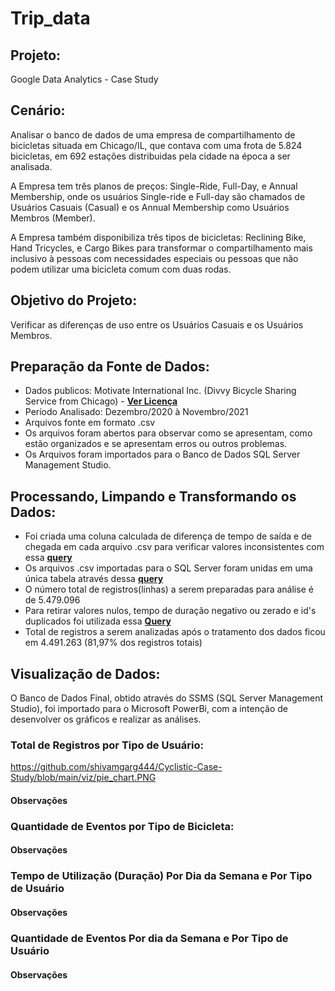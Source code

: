 # Trip_data
## Projeto: 
Google Data Analytics - Case Study

## Cenário: 
Analisar o banco de dados de uma empresa de compartilhamento de bicicletas situada em Chicago/IL, que contava com uma frota de 5.824 bicicletas, em 692 estações distribuidas pela cidade na época a ser analisada.

A Empresa tem três planos de preços: Single-Ride, Full-Day, e Annual Membership, onde os usuários Single-ride e Full-day são chamados de Usuários Casuais (Casual) e os Annual Membership como Usuários Membros (Member).

A Empresa também disponibiliza três tipos de bicicletas: Reclining Bike, Hand Tricycles, e Cargo Bikes para transformar o compartilhamento mais inclusivo à pessoas com necessidades especiais ou pessoas que não podem utilizar uma bicicleta comum com duas rodas.

## Objetivo do Projeto:
Verificar as diferenças de uso entre os Usuários Casuais e os Usuários Membros.

## Preparação da Fonte de Dados:
- Dados publicos: Motivate International Inc. (Divvy Bicycle Sharing Service from Chicago) - [**Ver Licença**](https://www.divvybikes.com/data-license-agreement)
- Período Analisado: Dezembro/2020 à Novembro/2021
- Arquivos fonte em formato .csv
- Os arquivos foram abertos para observar como se apresentam, como estão organizados e se apresentam erros ou outros problemas.
- Os Arquivos foram importados para o Banco de Dados SQL Server Management Studio.

## Processando, Limpando e Transformando os Dados:
- Foi criada uma coluna calculada de diferença de tempo de saída e de chegada em cada arquivo .csv para verificar valores inconsistentes com essa [**query**](Query_Add_Column)
- Os arquivos .csv importadas para o SQL Server foram unidas em uma única tabela através dessa [**query**](Query_Union_ALL)
- O número total de registros(linhas) a serem preparadas para análise é de 5.479.096
- Para retirar valores nulos, tempo de duração negativo ou zerado e id's duplicados foi utilizada essa [**Query**](Query_Cleaning_Data) 
- Total de registros a serem analizadas após o tratamento dos dados ficou em 4.491.263 (81,97% dos registros totais)

## Visualização de Dados:
O Banco de Dados Final, obtido através do SSMS (SQL Server Management Studio), foi importado para o Microsoft PowerBi, com a intenção de desenvolver os gráficos e realizar as análises.

### Total de Registros por Tipo de Usuário:
https://github.com/shivamgarg444/Cyclistic-Case-Study/blob/main/viz/pie_chart.PNG
#### Observações

### Quantidade de Eventos por Tipo de Bicicleta:

#### Observações

### Tempo de Utilização (Duração) Por Dia da Semana e Por Tipo de Usuário

#### Observações

### Quantidade de Eventos Por dia da Semana e Por Tipo de Usuário

#### Observações
